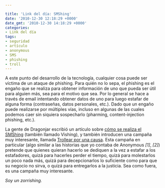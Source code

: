 ```yaml
---

title: 'Link del día: SMShing'
date: '2010-12-30 12:18:29 +0000'
date_gmt: '2010-12-30 14:18:29 +0000'
categories:
- Link del día
tags:
- seguridad
- artículo
- anonymous
- SMS
- phishing
- troll
---
```


A este punto del desarrollo de la tecnología, cualquier cosa puede ser víctima de un ataque de phishing. Para quién no lo sepa, el phishing es el engaño que se realiza para obtener información de uno que pueda ser útil para alguien más, sea para el motivo que sea. Por lo general se hace a través de email intentando obtener datos de uno para luego estafar de alguna forma (contraseñas, datos personales, etc.). Dado que un engaño puede realizarse por múltiples vías, incluso en algunas de las cuales podemos caer sin siquiera sospecharlo (pharming, content-injection phishing, etc.).

La gente de Dragonjar escribió un artículo sobre [cómo se realiza el SMShing](http://www.dragonjar.org/como-se-realiza-el-smishing.xhtml) (también llamado Vishing), y también introducen una campaña muy interesante, llamada [Trollear por una causa](http://www.eltiempo.com/blogs/simplemente_seguridad/2010/10/trollear-por-una-causa-objetiv.php). Esta campaña en particular (algo similar a las historias que yo contaba de Anonymous _[1]_, _[2]_) pretende que quienes quieran hacerlo se dediquen a la vez a estafar a los estafadores, quizá para hacerles perder el tiempo, quizá para molestarlos un poco nada más, quizá para decepcionarlos lo suficiente como para que su negocio no sirva, o quizá para entregarlos a la justicia. Sea como fuera, es una campaña muy interesante.

_Soy un zorrishing._
